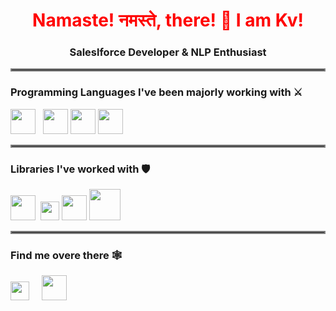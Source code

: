 <h1 align="center" Style="color:red;">Namaste! नमस्ते, there! 🙏 I am Kv!</h1>
<h3 align="center">Saleslforce Developer & NLP Enthusiast</h3>
  
<hr style="border:2px solid gray"> </hr>

### Programming Languages I've been majorly working with ⚔️ 
<img height="40" src="https://cdn.svgporn.com/logos/c-plusplus.svg"> &nbsp;
<img height="40" src="https://cdn.svgporn.com/logos/python.svg">
<img height="40" src="https://cdn.svgporn.com/logos/java.svg">
<img height="40" src="https://cdn.svgporn.com/logos/javascript.svg">

<hr style="border:2px solid gray"> </hr>

### Libraries I've worked with 🛡️ <br>
<img height="40" src="https://pytorch.org/assets/pytorch-logo.png">&nbsp;
<img height="30" src="https://matplotlib.org/_static/logo2_compressed.svg">
<img height="40" src="https://cdn.svgporn.com/logos/tensorflow.svg">
<img height="50" src="https://pandas.pydata.org/static/img/pandas_white.svg"> 
  
  <hr style="border:2px solid gray"> </hr>
  
### Find me overe there 🕸️
<a href="https://www.linkedin.com/in/kirtivardhansingh/"><img height="30" src="https://cdn.svgporn.com/logos/linkedin-icon.svg"></a>&nbsp;&nbsp; &nbsp;
<a href="https://ikirtivardhansingh.github.io"><img height="40" src="https://github.com/ikirtivardhansingh/portfolio/blob/master/web.png"></a> 
